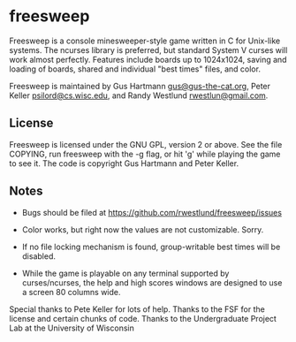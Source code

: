 # freesweep

Freesweep is a console minesweeper-style game written in C for Unix-like
systems. The ncurses library is preferred, but standard System V curses will
work almost perfectly. Features include boards up to 1024x1024, saving and
loading of boards, shared and individual "best times" files, and color. 

Freesweep is maintained by Gus Hartmann <gus@gus-the-cat.org>, Peter Keller
<psilord@cs.wisc.edu>, and Randy Westlund <rwestlun@gmail.com>.

## License

Freesweep is licensed under the GNU GPL, version 2 or above. See the file
COPYING, run freesweep with the -g flag, or hit 'g' while playing the game to
see it. The code is copyright Gus Hartmann and Peter Keller.

## Notes

- Bugs should be filed at https://github.com/rwestlund/freesweep/issues

- Color works, but right now the values are not customizable. Sorry.

- If no file locking mechanism is found, group-writable best times will be
  disabled.

- While the game is playable on any terminal supported by curses/ncurses, the
  help and high scores windows are designed to use a screen 80 columns wide.

Special thanks to Pete Keller for lots of help.
Thanks to the FSF for the license and certain chunks of code.
Thanks to the Undergraduate Project Lab at the University of Wisconsin

